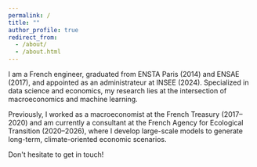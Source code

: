 ```yaml
---
permalink: /
title: ""
author_profile: true
redirect_from: 
  - /about/
  - /about.html
---
```

I am a French engineer, graduated from ENSTA Paris (2014) and ENSAE (2017), and appointed as an administrateur at INSEE (2024).
Specialized in data science and economics, my research lies at the intersection of macroeconomics and machine learning.

Previously, I worked as a macroeconomist at the French Treasury (2017–2020) and am currently a consultant at the French Agency for Ecological Transition (2020–2026), where I develop large-scale models to generate long-term, climate-oriented economic scenarios.

Don't hesitate to get in touch!